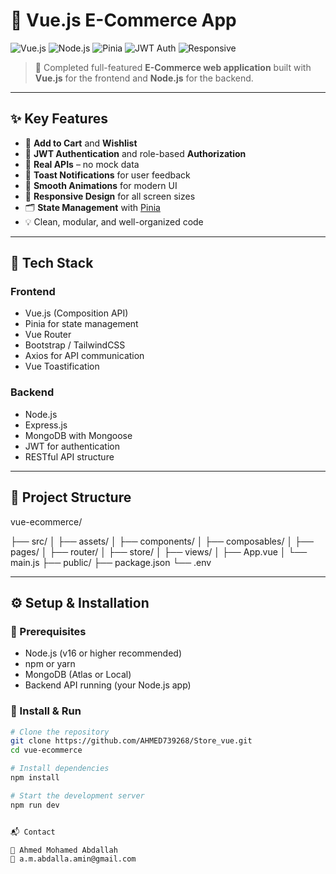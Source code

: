 # 🛒 Vue.js E-Commerce App

![Vue.js](https://img.shields.io/badge/Vue.js-35495E?style=for-the-badge&logo=vue.js&logoColor=4FC08D)
![Node.js](https://img.shields.io/badge/Node.js-339933?style=for-the-badge&logo=nodedotjs&logoColor=white)
![Pinia](https://img.shields.io/badge/Pinia-FAD000?style=for-the-badge&logo=pinia&logoColor=black)
![JWT Auth](https://img.shields.io/badge/Auth-JWT-blue?style=for-the-badge)
![Responsive](https://img.shields.io/badge/Mobile%20Friendly-Yes-success?style=for-the-badge)


> 🚀 Completed full-featured **E-Commerce web application** built with **Vue.js** for the frontend and **Node.js** for the backend.

---

## ✨ Key Features

- 🛒 **Add to Cart** and **Wishlist**
- 🔐 **JWT Authentication** and role-based **Authorization**
- 📡 **Real APIs** – no mock data
- 🔔 **Toast Notifications** for user feedback
- 🎨 **Smooth Animations** for modern UI
- 📱 **Responsive Design** for all screen sizes
- 🗂 **State Management** with [Pinia](https://pinia.vuejs.org/)
- 💡 Clean, modular, and well-organized code

---

## 🧰 Tech Stack

### Frontend
- Vue.js (Composition API)
- Pinia for state management
- Vue Router
- Bootstrap / TailwindCSS
- Axios for API communication
- Vue Toastification

### Backend
- Node.js
- Express.js
- MongoDB with Mongoose
- JWT for authentication
- RESTful API structure

---


## 📁 Project Structure
vue-ecommerce/

├── src/
│ ├── assets/
│ ├── components/
│ ├── composables/
│ ├── pages/
│ ├── router/
│ ├── store/
│ ├── views/
│ ├── App.vue
│ └── main.js
├── public/
├── package.json
└── .env



---

## ⚙️ Setup & Installation

### 🔧 Prerequisites

- Node.js (v16 or higher recommended)
- npm or yarn
- MongoDB (Atlas or Local)
- Backend API running (your Node.js app)

### 🚀 Install & Run

```bash
# Clone the repository
git clone https://github.com/AHMED739268/Store_vue.git
cd vue-ecommerce

# Install dependencies
npm install

# Start the development server
npm run dev


📬 Contact

👤 Ahmed Mohamed Abdallah
📧 a.m.abdalla.amin@gmail.com


